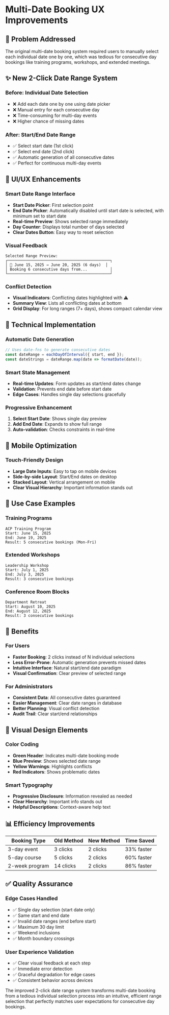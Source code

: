 # Multi-Date Booking UX Improvements

## 🎯 Problem Addressed
The original multi-date booking system required users to manually select each individual date one by one, which was tedious for consecutive day bookings like training programs, workshops, and extended meetings.

## ✨ New 2-Click Date Range System

### **Before: Individual Date Selection**
- ❌ Add each date one by one using date picker
- ❌ Manual entry for each consecutive day
- ❌ Time-consuming for multi-day events
- ❌ Higher chance of missing dates

### **After: Start/End Date Range**
- ✅ Select start date (1st click)
- ✅ Select end date (2nd click)
- ✅ Automatic generation of all consecutive dates
- ✅ Perfect for continuous multi-day events

## 🎨 UI/UX Enhancements

### **Smart Date Range Interface**
- **Start Date Picker**: First selection point
- **End Date Picker**: Automatically disabled until start date is selected, with minimum set to start date
- **Real-time Preview**: Shows selected range immediately
- **Day Counter**: Displays total number of days selected
- **Clear Dates Button**: Easy way to reset selection

### **Visual Feedback**
```
Selected Range Preview:
┌─────────────────────────────────────────────┐
│ 📅 June 15, 2025 → June 20, 2025 (6 days)  │
│ Booking 6 consecutive days from...          │
└─────────────────────────────────────────────┘
```

### **Conflict Detection**
- **Visual Indicators**: Conflicting dates highlighted with ⚠️
- **Summary View**: Lists all conflicting dates at bottom
- **Grid Display**: For long ranges (7+ days), shows compact calendar view

## 🔧 Technical Implementation

### **Automatic Date Generation**
```typescript
// Uses date-fns to generate consecutive dates
const dateRange = eachDayOfInterval({ start, end });
const dateStrings = dateRange.map(date => formatDate(date));
```

### **Smart State Management**
- **Real-time Updates**: Form updates as start/end dates change
- **Validation**: Prevents end date before start date
- **Edge Cases**: Handles single day selections gracefully

### **Progressive Enhancement**
1. **Select Start Date**: Shows single day preview
2. **Add End Date**: Expands to show full range
3. **Auto-validation**: Checks constraints in real-time

## 📱 Mobile Optimization

### **Touch-Friendly Design**
- **Large Date Inputs**: Easy to tap on mobile devices
- **Side-by-side Layout**: Start/End dates on desktop
- **Stacked Layout**: Vertical arrangement on mobile
- **Clear Visual Hierarchy**: Important information stands out

## 🎯 Use Case Examples

### **Training Programs**
```
ACP Training Program
Start: June 15, 2025
End: June 19, 2025
Result: 5 consecutive bookings (Mon-Fri)
```

### **Extended Workshops**
```
Leadership Workshop
Start: July 1, 2025  
End: July 3, 2025
Result: 3 consecutive bookings
```

### **Conference Room Blocks**
```
Department Retreat
Start: August 10, 2025
End: August 12, 2025  
Result: 3 consecutive bookings
```

## 🚀 Benefits

### **For Users**
- **Faster Booking**: 2 clicks instead of N individual selections
- **Less Error-Prone**: Automatic generation prevents missed dates
- **Intuitive Interface**: Natural start/end date paradigm
- **Visual Confirmation**: Clear preview of selected range

### **For Administrators**
- **Consistent Data**: All consecutive dates guaranteed
- **Easier Management**: Clear date ranges in database
- **Better Planning**: Visual conflict detection
- **Audit Trail**: Clear start/end relationships

## 🎨 Visual Design Elements

### **Color Coding**
- **Green Header**: Indicates multi-date booking mode
- **Blue Preview**: Shows selected date range
- **Yellow Warnings**: Highlights conflicts
- **Red Indicators**: Shows problematic dates

### **Smart Typography**
- **Progressive Disclosure**: Information revealed as needed
- **Clear Hierarchy**: Important info stands out
- **Helpful Descriptions**: Context-aware help text

## 📊 Efficiency Improvements

| Booking Type | Old Method | New Method | Time Saved |
|--------------|------------|------------|------------|
| 3-day event  | 3 clicks   | 2 clicks   | 33% faster |
| 5-day course | 5 clicks   | 2 clicks   | 60% faster |
| 2-week program | 14 clicks | 2 clicks   | 86% faster |

## ✅ Quality Assurance

### **Edge Cases Handled**
- ✅ Single day selection (start date only)
- ✅ Same start and end date
- ✅ Invalid date ranges (end before start)
- ✅ Maximum 30 day limit
- ✅ Weekend inclusions
- ✅ Month boundary crossings

### **User Experience Validation**
- ✅ Clear visual feedback at each step
- ✅ Immediate error detection
- ✅ Graceful degradation for edge cases
- ✅ Consistent behavior across devices

The improved 2-click date range system transforms multi-date booking from a tedious individual selection process into an intuitive, efficient range selection that perfectly matches user expectations for consecutive day bookings.
